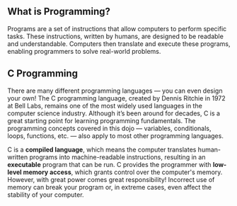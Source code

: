 ## What is Programming?  
Programs are a set of instructions that allow computers to perform specific tasks. These instructions, written by humans, are designed to be readable and understandable. Computers then translate and execute these programs, enabling programmers to solve real-world problems.  

## C Programming  
There are many different programming languages — you can even design your own! The C programming language, created by Dennis Ritchie in 1972 at Bell Labs, remains one of the most widely used languages in the computer science industry. Although it’s been around for decades, C is a great starting point for learning programming fundamentals. The programming concepts covered in this dojo — variables, conditionals, loops, functions, etc. — also apply to most other programming languages.  


C is a **compiled language**, which means the computer translates human-written programs into machine-readable instructions, resulting in an **executable** program that can be run. C provides the programmer with **low-level memory access**, which grants control over the computer's memory. However, with great power comes great responsibility! Incorrect use of memory can break your program or, in extreme cases, even affect the stability of your computer.

